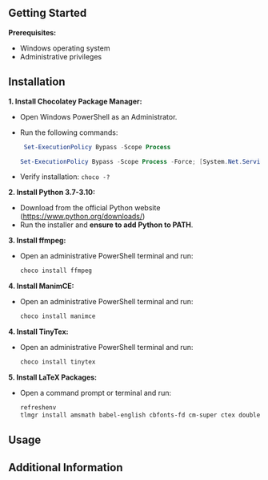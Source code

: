## Getting Started

**Prerequisites:**

* Windows operating system
* Administrative privileges

## Installation

**1. Install Chocolatey Package Manager:**

   - Open Windows PowerShell as an Administrator.
   - Run the following commands:

     ```powershell
      Set-ExecutionPolicy Bypass -Scope Process
     ```

     ```powershell
     Set-ExecutionPolicy Bypass -Scope Process -Force; [System.Net.ServicePointManager]::SecurityProtocol = [System.Net.ServicePointManager]::SecurityProtocol -bor 3072; iex ((New-Object System.Net.WebClient).DownloadString('[https://community.chocolatey.org/install.ps1](https://community.chocolatey.org/install.ps1)'))
     ```

   - Verify installation: `choco -?`

**2. Install Python 3.7-3.10:**

   - Download from the official Python website (https://www.python.org/downloads/)
   - Run the installer and **ensure to add Python to PATH**.

**3. Install ffmpeg:**

   - Open an administrative PowerShell terminal and run:

     ```powershell
     choco install ffmpeg
     ```

**4. Install ManimCE:**

   - Open an administrative PowerShell terminal and run:

     ```powershell
     choco install manimce
     ```

**4. Install TinyTex:**

   - Open an administrative PowerShell terminal and run:

     ```powershell
     choco install tinytex
     ```

**5. Install LaTeX Packages:**

   - Open a command prompt or terminal and run:

     ```bash
     refreshenv
     tlmgr install amsmath babel-english cbfonts-fd cm-super ctex doublestroke dvisvgm everysel fontspec frcursive fundus-calligra gnu-freefont jknapltx latex-bin mathastext microtype ms physics preview ragged2e relsize rsfs setspace standalone tipa wasy wasysym xcolor xetex xkeyval
     ```

## Usage

## Additional Information
